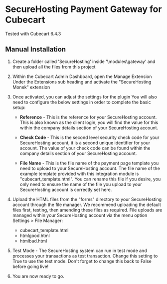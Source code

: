 SecureHosting Payment Gateway for Cubecart
============================================

Tested with Cubecart 6.4.3

Manual Installation
-------------------

1. Create a folder called 'SecureHosting' inside '\modules\gateway\' and then upload all the files from this project

2. Within the Cubecart Admin Dashboard, open the Manage Extension Under the Extensions sub heading and activate the "SecureHosting Monek" extension
       

3. Once activated, you can adjust the settings for the plugin
   You will also need to configure the below settings in order to complete the basic setup:

    - **Reference** - This is the reference for your SecureHosting account. This is also known as the client login,
	you will find the value for this within the company details section of your SecureHosting account.

    - **Check Code** - This is the second level security check code for your SecureHosting account, it is a second
		unique identifier for your account. The value of your check code can be found within the company
		details section of your SecureHosting account.

    - **File Name** - This is the file name of the payment page template you need to upload to your SecureHosting
		account. The file name of the example template provided with this integration module is "cubecart_template.html". 
		You can rename this file if you desire, you only need to ensure the name of the file you upload to
		your SecureHosting account is correctly set here.

4. Upload the HTML files from the "forms" directory to your SecureHosting account through the file manager. 
We recommend uploading the default files first, testing, then amending these files as required. 
File uploads are managed within your SecureHosting account via the menu option Settings > File Manager:
    - cubecart_template.html
    - htmlgood.html
    - htmlbad.html
	
5.	Test Mode - The SecureHosting system can run in test mode and processes your transactions as test transaction. Change this
		setting to True to use the test mode. Don't forget to change this back to False before going live!

    
6.	You are now ready to go.


